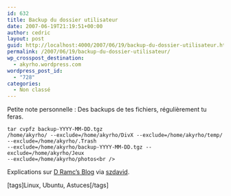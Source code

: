 ```yaml
---
id: 632
title: Backup du dossier utilisateur
date: 2007-06-19T21:19:51+00:00
author: cedric
layout: post
guid: http://localhost:4000/2007/06/19/backup-du-dossier-utilisateur.html
permalink: /2007/06/19/backup-du-dossier-utilisateur/
wp_crosspost_destination:
  - akyrho.wordpress.com
wordpress_post_id:
  - "728"
categories:
  - Non classé
---
```

Petite note personnelle : Des backups de tes fichiers, régulièrement tu feras.

<code class="highlighter-rouge">tar cvpfz backup-YYYY-MM-DD.tgz /home/akyrho/ --exclude=/home/akyrho/DivX --exclude=/home/akyrho/temp/ --exclude=/home/akyrho/.Trash --exclude=/home/akyrho/backup-YYYY-MM-DD.tgz --exclude=/home/akyrho/Jeux --exclude=/home/akyrho/photos&lt;br />
</code>

Explications sur [D Ramc’s Blog](http://blog.dramces.com/dotclear/index.php/2006/09/30/52-archivez-archivez) via [szdavid](http://www.szdavid.com/wordpress/2007/06/16/a-quelque-chose-malheur-est-bon/).

[tags]Linux, Ubuntu, Astuces[/tags]
